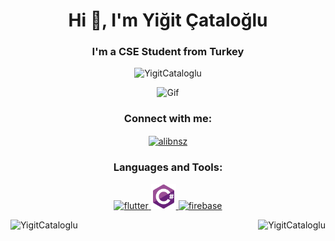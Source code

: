 <h1 align="center">Hi 👋, I'm Yiğit Çataloğlu</h1>
<h3 align="center">I'm a CSE Student from Turkey</h3>

<p align="center"> 
  <img src="https://komarev.com/ghpvc/?username=YigitCataloglu&label=Profile%20views&color=0e75b6&style=flat" alt="YigitCataloglu" /> 
</p>

<p align="center">
  <img src="https://github.com/user-attachments/assets/ee06f1e7-da69-4785-8f5c-d9aaa3958314" alt="Gif" />
</p>

<h3 align="center">Connect with me:</h3>
<p align="center">
  <a href="https://linkedin.com/in/yctloglu" target="blank">
    <img align="center" src="https://raw.githubusercontent.com/rahuldkjain/github-profile-readme-generator/master/src/images/icons/Social/linked-in-alt.svg" alt="alibnsz" height="30" width="40" />
  </a>
</p>

<h3 align="center">Languages and Tools:</h3>
<p align="center"> 
  
  <a href="https://flutter.dev" target="_blank" rel="noreferrer"> 
    <img src="https://www.vectorlogo.zone/logos/flutterio/flutterio-icon.svg" alt="flutter" width="40" height="40"/> 
  </a> 
  <a href="https://www.w3schools.com/cs/" target="_blank" rel="noreferrer"> 
    <img src="https://raw.githubusercontent.com/devicons/devicon/master/icons/csharp/csharp-original.svg" alt="csharp" width="40" height="40"/> 
  </a> 
  <a href="https://firebase.google.com/" target="_blank" rel="noreferrer"> 
    <img src="https://www.vectorlogo.zone/logos/firebase/firebase-icon.svg" alt="firebase" width="40" height="40"/> 
  </a> 
  
</p>

<p align="center">
  <img align="left" src="https://github-readme-stats.vercel.app/api/top-langs?username=YigitCataloglu&show_icons=true&theme=tokyonight&locale=en&layout=compact" alt="YigitCataloglu" />
  <img align="right" src="https://github-readme-stats.vercel.app/api?username=YigitCataloglu&show_icons=true&theme=tokyonight&locale=en" alt="YigitCataloglu" />
</p>
